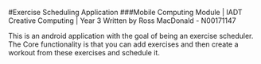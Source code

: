 #Exercise Scheduling Application
###Mobile Computing Module | IADT Creative Computing | Year 3
Written by Ross MacDonald - N00171147

This is an android application with the goal of being an exercise scheduler.\
The Core functionality is that you can add exercises and then create a workout from these exercises and schedule it.
